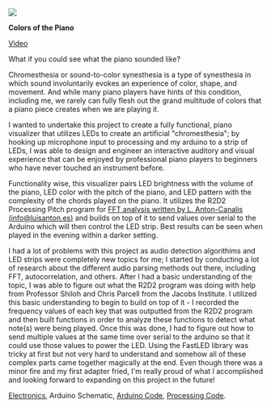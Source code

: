 ![](Enticingphoto.png)

**Colors of the Piano**

[Video](https://youtu.be/SFE_4Ii6NKU)

What if you could see what the piano sounded like?

Chromesthesia or sound-to-color synesthesia is a type of synesthesia in which sound involuntarily evokes an experience of color, shape, and movement. And while many piano players have hints of this condition, including me, we rarely can fully flesh out the grand multitude of colors that a piano piece creates when we are playing it.

I wanted to undertake this project to create a fully functional, piano visualizer that utilizes LEDs to create an artificial "chromesthesia"; by hooking up microphone input to processing and my arduino to a strip of LEDs, I was able to design and engineer an interactive auditory and visual experience that can be enjoyed by professional piano players to beginners who have never touched an instrument before.

Functionality wise, this visualizer pairs LED brightness with the volume of the piano, LED color with the pitch of the piano, and LED pattern with the complexity of the chords played on the piano.  It utilizes the R2D2 Processing Pitch program for [FFT analysis written by L. Anton-Canalis (info@luisanton.es)](https://github.com/Notnasiul/R2D2-Processing-Pitch/blob/FFT/PitchProject/PitchProject.pde) and builds on top of it to send values over serial to the Arduino which will then control the LED strip. Best results can be seen when played in the evening within a darker setting.

I had a lot of problems with this project as audio detection algorithims and LED strips were completely new topics for me; I started by conducting a lot of research about the different audio parsing methods out there, including FFT, autocorrelation, and others. After I had a basic understanding of the topic, I was able to figure out what the R2D2 program was doing with help from Professor Shiloh and Chris Parcell from the Jacobs Institute. I utilized this basic understanding to begin to build on top of it - I recorded
the frequency values of each key that was outputted from the R2D2 program and then built functions in order to analyze these functions to detect what note(s) were being played. Once this was done, I had to figure out how to send multiple values at the same time over serial to the arduino so that it could use those values to power the LED. Using the FastLED library was tricky at first but not very hard to understand and somehow all of these complex parts came together magically at the end. Even though there was a minor fire and my first adapter fried, I'm really proud of what I accomplished and looking forward to expanding on this project in the future!

[Electronics](electronics.jpg), Arduino Schematic, [Arduino Code](final_arduino), [Processing Code](PitchProject).
